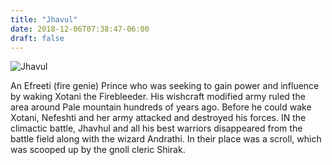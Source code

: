 ```yaml
---
title: "Jhavul"
date: 2018-12-06T07:38:47-06:00
draft: false
---
```

![Jhavul](jhavul.jpeg)

 An Efreeti (fire genie) Prince who was seeking to gain power and influence by waking Xotani the Firebleeder. His wishcraft modified army ruled the area around Pale mountain hundreds of years ago. Before he could wake Xotani, Nefeshti and her army attacked and destroyed his forces.  IN the climactic battle, Jhavhul and all his best warriors disappeared from the battle field along with the wizard Andrathi. In their place was a scroll, which was scooped up by the gnoll cleric Shirak.

